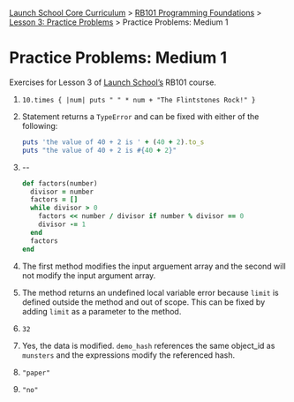 [Launch School Core Curriculum][readme] >
[RB101 Programming Foundations][rb101-notes] >
[Lesson 3: Practice Problems][lesson3] >
Practice Problems: Medium 1

# Practice Problems: Medium 1

Exercises for Lesson 3 of [Launch School’s][launch-school] RB101 course.

1. `10.times { |num| puts " " * num + "The Flintstones Rock!" }`
2. Statement returns a `TypeError` and can be fixed with either of the following:

   ```ruby
   puts 'the value of 40 + 2 is ' + (40 + 2).to_s
   puts "the value of 40 + 2 is #{40 + 2}"
   ```

3. --

   ```ruby
   def factors(number)
     divisor = number
     factors = []
     while divisor > 0
       factors << number / divisor if number % divisor == 0
       divisor -= 1
     end
     factors
   end
   ```

4. The first method modifies the input arguement array and the second will not modify the input argument array.
5. The method returns an undefined local variable error because `limit` is defined outside the method and out of scope. This can be fixed by adding `limit` as a parameter to the method.
6. `32`
7. Yes, the data is modified. `demo_hash` references the same object_id as `munsters` and the expressions modify the referenced hash.
8. `"paper"`
9. `"no"`

[lesson3]: lesson-3-contents.md
[rb101-notes]: /rb101/rb101-notes.md
[readme]: /README.md
[launch-school]: https://launchschool.com
